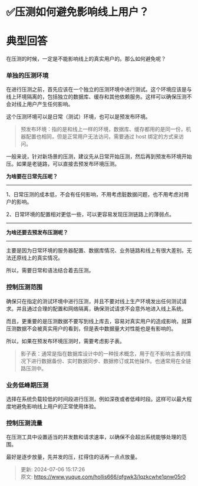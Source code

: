 # ✅压测如何避免影响线上用户？

# 典型回答


在压测的时候，一定是不能影响线上的真实用户的。那么如何避免呢？



### 单独的压测环境


在进行压测之前，首先应该在一个独立的压测环境中进行测试。这个环境应该是与线上环境隔离的，包括独立的数据库、缓存和其他依赖服务。这样可以确保压测不会对线上用户产生任何影响。



这个压测环境可以是日常（测试）环境，也可以是预发布环境。



> 预发布环境：指的是和线上一样的环境，数据库、缓存都用的是同一份，机器配置也相同，但是正常用户无法访问，需要通过 host 绑定的方式来访问。
>



一般来说，针对新场景的压测，建议先从日常开始压测，然后再到预发布环境开始压。如果是老链路，可以直接去预发布环境压测。



**为啥要在日常先压呢？**

****

1、日常压测的成本低，不会有任何影响，不用考虑脏数据问题，也不用考虑对用户的影响。

2、日常环境的配置相对更低一些，可以更容易发现压测链路上的薄弱点。

****

**为啥还要去预发布压测呢？**

****

主要是因为日常环境的服务器配置、数据库情况、业务链路和线上有很大差别。无法还原线上的真实情况。



所以，需要日常和语法结合着去压测。





### 控制压测范围


确保只在指定的测试环境中进行压测，并且不要对线上生产环境发出任何测试请求。并且通过合理的配置和网络隔离，确保测试请求不会意外地进入线上系统。



而且，更重要的是压测数据不要写到线上库去，容易对真实用户的造成影响，就算压测数据不会被真实用户的看到，但是表中数据量大对性能也是有影响的。



所以，如果在预发布环境压测时，需要考虑影子表。



> 影子表：通常是指在数据库设计中的一种技术概念，用于在不影响主表的情况下进行数据备份、实时数据同步、数据修订或其他操作。也通常用在全链路压测中。
>



### 业务低峰期压测


选择在系统负载较低的时间段进行压测，例如深夜或者低峰时段。这样可以最大程度地避免影响线上用户的正常使用体验。



### 控制压测流量


在压测工具中设置适当的并发数和请求速率，以确保不会超出系统能够处理的范围。



最好是逐步放量，先并发的压，扛得住的话再一点点放量。







> 更新: 2024-07-06 15:17:26  
> 原文: <https://www.yuque.com/hollis666/qfgwk3/lqzkcwhe1qnw05r0>